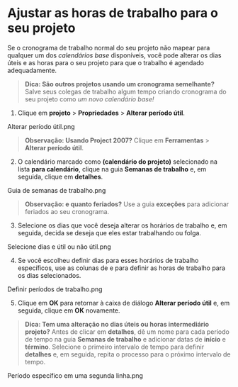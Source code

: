 # Ajustar as horas de trabalho para o seu projeto
Se o cronograma de trabalho normal do seu projeto não mapear para qualquer um dos _calendários base_ disponíveis, você pode alterar os dias úteis e as horas para o seu projeto para que o trabalho é agendado adequadamente.

> **Dica: São outros projetos usando um cronograma semelhante?** Salve seus colegas de trabalho algum tempo criando cronograma do seu projeto como _um novo calendário base!_

1. Clique em **projeto** > **Propriedades** > **Alterar período útil**.

Alterar período útil.png

>**Observação: Usando Project 2007?** Clique em **Ferramentas** > **Alterar período útil**.

2. O calendário marcado como **(calendário do projeto)** selecionado na lista **para calendário**, clique na guia **Semanas de trabalho** e, em seguida, clique em **detalhes**.

Guia de semanas de trabalho.png

>**Observação: e quanto feriados?** Use a guia **exceções** para adicionar feriados ao seu cronograma.

3. Selecione os dias que você deseja alterar os horários de trabalho e, em seguida, decida se deseja que eles estar trabalhando ou folga.

Selecione dias e útil ou não útil.png

4. Se você escolheu definir dias para esses horários de trabalho específicos, use as colunas de e para definir as horas de trabalho para os dias selecionados.

Definir períodos de trabalho.png

5. Clique em **OK** para retornar à caixa de diálogo **Alterar período útil** e, em seguida, clique em **OK** novamente.

>**Dica: Tem uma alteração no dias úteis ou horas intermediário projeto?** Antes de clicar em **detalhes**, dê um nome para cada período de tempo na guia **Semanas de trabalho** e adicionar datas de **início** e **término**. Selecione o primeiro intervalo de tempo para definir **detalhes** e, em seguida, repita o processo para o próximo intervalo de tempo. 

Período específico em uma segunda linha.png